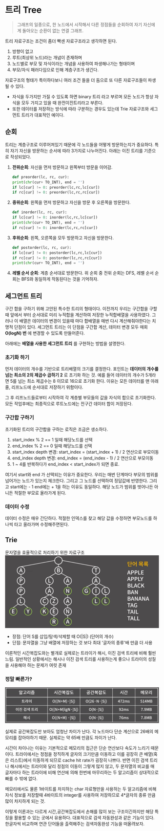 # 트리 Tree 
>  그래프의 일종으로, 한 노드에서 시작해서 다른 정점들을 순회하여 자기 자신에게 돌아오는 순환이 없는 연결 그래프. 

트리 자료구조는 조건이 좀더 빡센 자료구조라고 생각하면 된다. 
1. 방향이 없고 
2. 루트(최상위 노드)라는 개념이 존재하며 
3. 노드별로 부모 및 자식이라는 개념을 사용하여 파생해나가는 형태이며
4. 부모/자식 패러다임으로 인해 계층구조가 생긴다. 

자료구조의 형태가 특이하다보니 여러 조건 들을 더 둠으로 또 다른 자료구조들이 파생될 수 있다. 
* 자식을 두가지만 가질 수 있도록 하면 binary 트리 라고 부르며 모든 노드가 항상 자식을 모두 가지고 있을 때 완전이진트리라고 부른다. 
* 또한 데이터를 저장하는 방식에 따라 구분하는 경우도 있는데 Trie 자료구조와 세그먼트 트리가 대표적인 예이다.

## 순회 
트리는 계층구조로 이루어져있기 때문에 각 노드들을 어떻게 방문하는지가 중요하다. 특히 자기 자신을 방문하는 순서에 따라 3가지로 나누어진다. 아래는 이진 트리를 기준으로 작성되었다.
1. __전위순회__: 자신을 먼저 방문하고 왼쪽부터 방문을 이어감. 
    ```py
    def preorder(lc, rc, cur):
    print(chr(cur+ TO_INT), end = '')
    if lc[cur] != 0: preorder(lc,rc,lc[cur])
    if rc[cur] != 0: preorder(lc,rc,rc[cur])
    ```
2. __중위순회__: 왼쪽을 먼저 방문하고 자신을 방문 후 오른쪽을 방문한다.
    ```py
    def inorder(lc, rc, cur):
    if lc[cur] != 0: inorder(lc,rc,lc[cur])
    print(chr(cur+ TO_INT), end = '')
    if rc[cur] != 0: inorder(lc,rc,rc[cur])
    ```
3. __후위순회__: 왼쪽, 오른쪽을 모두 방문하고 자신을 방문한다. 
    ```py
    def postorder(lc, rc, cur):
    if lc[cur] != 0: postorder(lc,rc,lc[cur])
    if rc[cur] != 0: postorder(lc,rc,rc[cur])
    print(chr(cur+ TO_INT), end = '')
    ```
4. __레벨 순서 순회__: 계층 순서대로 방문한다. 
위 순회 중 전위 순회는 DFS, 레벨 순서 순회는 BFS와 동일하게 작동된다는 것을 기억하자. 

## 세그먼트 트리 
구간 합을 구하기 위해 고안된 특수한 트리의 형태이다. 이전까지 우리는 구간합을 구할 때 앞에서 부터 순서대로 미리 누적합을 계산하여 저장한 누적합배열을 사용하였다. 그러나 이 배열은 데이터의 변경이 있을때 마다 합배열을 매번 다시 계산해줘야한다는 치명적 단점이 있다. 세그먼트 트리는 이 단점을 구간합 계산, 데이터 변경 모두 매회 __O(logN) 번__ 에 변경할 수 있도록 만들어준다. 

아래에는 __배열을 사용한 세그먼트 트리__ 를 구현하는 방법을 설명한다. 

### 초기화 하기 
먼저 데이터의 개수를 기반으로 트리배열의 크기를 결정한다. 포인트는 __데이터의 개수를 넘는 최소의 2의 제곱수 곱하기 2__ 로 초기화 하는 것. 예를 들어 데이터의 개수가 5개라면 5를 넘는 최소 제곱수는 8 이므로 16으로 초기화 한다. 이유는 모든 데이터를 맨 아래줄, 리프노드에 순서대로 저장하기 위함이다. 

그 후 리프노드들로부터 시작하여 각 계층별 부모들의 값을 자식의 합으로 초기화한다. 모든 작업후에는 최종적으로 루트노드에는 전구간 데이터 합이 저장된다.

### 구간합 구하기 
초기화된 트리의 구간합을 구하는 로직은 조금은 생소하다. 
1. start_index % 2 == 1 일때 해당노드를 선택
2. end_index % 2 == 0 일때 해당노드를 선택 
3. start_index depth 변경: start_index = (start_index + 1) / 2 연산으로 부모이동 
4. end_index depth 변경: end_index = (end_index - 1) / 2 연산으로 부모이동
5. 1 ~ 4를 반복하다가 end_index < start_index가 되면 종료. 

여기서 start와 end 가 선택되는 이유가 중요한다. 우리는 매번 단계마다 부모의 범위를 넘어가는 노드가 있는지 체크한다. 그리고 그 노드를 선택하여 정답값에 반영한다. 그리고 start에는 - 1 end에는 + 1을 하는 이유도 동일하다. 해당 노드가 범위를 벗어나든 아니든 적절한 부모로 올라가게 된다. 

### 데이터 수정
데이터 수정은 매우 간단하다. 적절한 인덱스를 찾고 해당 값을 수정하면 부모노드를 하나씩 타고 올라가며 수정해주면된다. 

## Trie
문자열을 효율적으로 처리하기 위한 자료구조
![](../image/trie.jpeg)

* 장점:  단어 S를 삽입/탐색/삭제할 때 O(|S|) (단어의 개수)
* 단점: 문자열을 그냥 배열에 저장하는 것 보다 최대 '글자의 종류'배 만큼 더 사용

이론적인 시간복잡도와는 별개로 실제로는 트라이가 해시, 이진 검색 트리에 비해 훨씬 느림. 일반적인 상황에서는 해시나 이진 검색 트리를 사용하는게 좋으나 트라이의 성질을 사용해야 하는 문제가 여럿 존재

### 정말 빠른가?
![](../image/트라이비교.jpeg)

실제로 공간복잡도만 보아도 엄청난 차이가 난다. 각 노드마다 단순 계산으로 26배의 메모리를 잡아야하기 때문. 실제로는 약 65배 만큼도 차이가 난다. 

시간이 차이나는 이유는 기본적으로 메모리의 접근은 단순 연산보다 속도가 느리기 때문이다. 트라이에서는 정점을 정직하게 글자의 크기만큼 이동하고 이를 굉장히 큰 배열(혹은 리스트)에서 이동하게 되므로 cache hit rate가 굉장히 나쁘다. 반면 이진 검색 트리나 해시에서는 트라이와 달리 정점의 이동이 그렇게 많지 않고, 두 문자열의 비교를 매 글자마다 하는 트라이에 비해 연산에 의해 한번에 마무리하는 두 알고리즘이 상대적으로 빠를 수 밖에 없다. 

메모리에서도 물론 1바이트를 차지하는 char 자료형만을 사용하는 두 알고리즘에 비해 자식 정보를 저장할때 4바이트의 integer를 사용하여 저장하므로 4*글자의 종류 만큼 많이 차지하게 되는 것.

이렇게 이론과는 다르게 시간,공간복잡도에서 손해를 많이 보는 구조이긴하지만 해당 특징을 활용할 수 있는 곳에서 유용하다. 대표적으로 검색 자동완성과 같은 기능이 있다. 한글자씩 비교하며 연관 단어들을 출력해주는 검색자동완성 기능을 떠올려보자. 